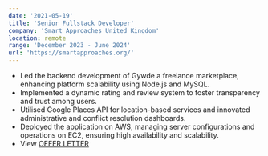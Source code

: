 ```yaml
---
date: '2021-05-19'
title: 'Senior Fullstack Developer'
company: 'Smart Approaches United Kingdom'
location: remote
range: 'December 2023 - June 2024'
url: 'https://smartapproaches.org/'
---
```


- Led the backend development of Gywde a freelance marketplace, enhancing
  platform scalability using Node.js and MySQL.
- Implemented a dynamic rating and review system to foster transparency and
  trust among users.
- Utilised Google Places API for location-based services and innovated
  administrative and conflict resolution dashboards.
- Deployed the application on AWS, managing server configurations and
  operations on EC2, ensuring high availability and scalability.
- View [OFFER LETTER](https://drive.google.com/file/d/1yqC-ez3bmSx5iLfaRh1AWKSGRYocvMZC/view?usp=drive_link)
